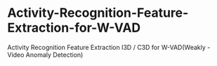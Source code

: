 # Activity-Recognition-Feature-Extraction-for-W-VAD
 Activity Recognition Feature Extraction I3D / C3D for W-VAD(Weakly - Video Anomaly Detection)
